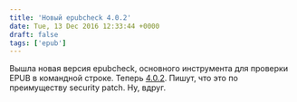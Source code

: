 ```yaml
---
title: 'Новый epubcheck 4.0.2'
date: Tue, 13 Dec 2016 12:33:44 +0000
draft: false
tags: ['epub']
---
```


Вышла новая версия epubcheck, основного инструмента для проверки EPUB в командной строке. Теперь [4.0.2](https://github.com/IDPF/epubcheck/releases/tag/v4.0.2). Пишут, что это по преимуществу security patch. Ну, вдруг.
